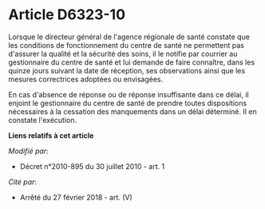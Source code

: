 # Article D6323-10

Lorsque le directeur général de l'agence régionale de santé constate que les conditions de fonctionnement du centre de santé
ne permettent pas d'assurer la qualité et la sécurité des soins, il le notifie par courrier au gestionnaire du centre de
santé et lui demande de faire connaître, dans les quinze jours suivant la date de réception, ses observations ainsi que les
mesures correctrices adoptées ou envisagées. 

En cas d'absence de réponse ou de réponse insuffisante dans ce délai, il enjoint le gestionnaire du centre de santé de
prendre toutes dispositions nécessaires à la cessation des manquements dans un délai déterminé. Il en constate l'exécution.

**Liens relatifs à cet article**

_Modifié par_:

  - Décret n°2010-895 du 30 juillet 2010 - art. 1

_Cité par_:

  - Arrêté du 27 février 2018 - art. (V)
